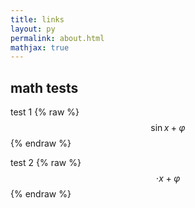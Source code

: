 ```yaml
---
title: links
layout: py
permalink: about.html
mathjax: true
---
```


<script type="text/javascript"src="https://i.upmath.me/latex.js"></script>

## math tests
test 1
{% raw %}
$$\sin x + \varphi$$
{% endraw %}

test 2
{% raw %} $$ \cdot x + \varphi$$ {% endraw %} 

